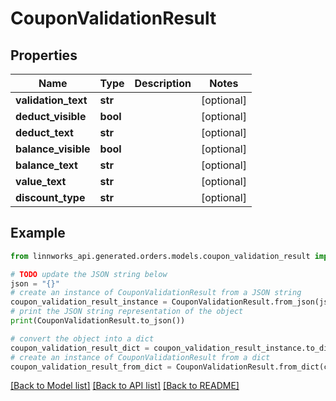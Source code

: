 # CouponValidationResult


## Properties

Name | Type | Description | Notes
------------ | ------------- | ------------- | -------------
**validation_text** | **str** |  | [optional] 
**deduct_visible** | **bool** |  | [optional] 
**deduct_text** | **str** |  | [optional] 
**balance_visible** | **bool** |  | [optional] 
**balance_text** | **str** |  | [optional] 
**value_text** | **str** |  | [optional] 
**discount_type** | **str** |  | [optional] 

## Example

```python
from linnworks_api.generated.orders.models.coupon_validation_result import CouponValidationResult

# TODO update the JSON string below
json = "{}"
# create an instance of CouponValidationResult from a JSON string
coupon_validation_result_instance = CouponValidationResult.from_json(json)
# print the JSON string representation of the object
print(CouponValidationResult.to_json())

# convert the object into a dict
coupon_validation_result_dict = coupon_validation_result_instance.to_dict()
# create an instance of CouponValidationResult from a dict
coupon_validation_result_from_dict = CouponValidationResult.from_dict(coupon_validation_result_dict)
```
[[Back to Model list]](../README.md#documentation-for-models) [[Back to API list]](../README.md#documentation-for-api-endpoints) [[Back to README]](../README.md)



